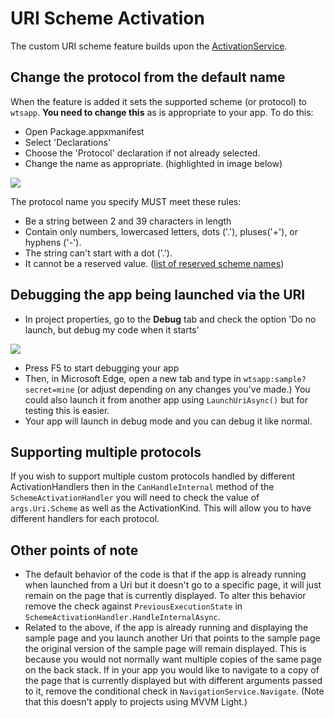 # URI Scheme Activation

The custom URI scheme feature builds upon the [ActivationService](../activation.md).

## Change the protocol from the default name

When the feature is added it sets the supported scheme (or protocol) to `wtsapp`. **You need to change this** as is appropriate to your app. To do this:

- Open Package.appxmanifest
- Select 'Declarations'
- Choose the 'Protocol' declaration if not already selected.
- Change the name as appropriate. (highlighted in image below)

![](../resources/uri-scheme/change-protocol-name.png)

The protocol name you specify MUST meet these rules:

- Be a string between 2 and 39 characters in length
- Contain only numbers, lowercased letters, dots ('.'), pluses('+'), or hyphens ('-').
- The string can't start with a dot ('.').
- It cannot be a reserved value. ([list of reserved scheme names](https://docs.microsoft.com/en-us/windows/uwp/launch-resume/reserved-uri-scheme-names#reserved-uri-scheme-names))

## Debugging the app being launched via the URI

- In project properties, go to the **Debug** tab and check the option 'Do no launch, but debug my code when it starts'

![](../resources/uri-scheme/debug-when-my-code-starts.png)

- Press F5 to start debugging your app
- Then, in Microsoft Edge, open a new tab and type in `wtsapp:sample?secret=mine` (or adjust depending on any changes you've made.) You could also launch it from another app using `LaunchUriAsync()` but for testing this is easier.
- Your app will launch in debug mode and you can debug it like normal.

## Supporting multiple protocols

If you wish to support multiple custom protocols handled by different ActivationHandlers then in the `CanHandleInternal` method of the `SchemeActivationHandler` you will need to check the value of `args.Uri.Scheme` as well as the ActivationKind. This will allow you to have different handlers for each protocol.

## Other points of note

- The default behavior of the code is that if the app is already running when launched from a Uri but it doesn't go to a specific page, it will just remain on the page that is currently displayed. To alter this behavior remove the check against `PreviousExecutionState` in `SchemeActivationHandler.HandleInternalAsync`.
- Related to the above, if the app is already running and displaying the sample page and you launch another Uri that points to the sample page the original version of the sample page will remain displayed. This is because you would not normally want multiple copies of the same page on the back stack. If in your app you would like to navigate to a copy of the page that is currently displayed but with different arguments passed to it, remove the conditional check in `NavigationService.Navigate`. (Note that this doesn't apply to projects using MVVM Light.)
